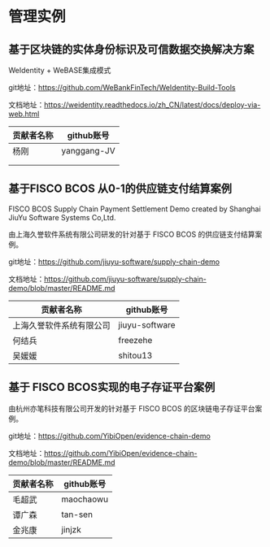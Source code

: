 # 管理实例

## 基于区块链的实体身份标识及可信数据交换解决方案

WeIdentity + WeBASE集成模式

git地址：https://github.com/WeBankFinTech/WeIdentity-Build-Tools

文档地址：https://weidentity.readthedocs.io/zh_CN/latest/docs/deploy-via-web.html

| 贡献者名称 | github账号 |
| ---------- | ---------- |
|      杨刚      |     yanggang-JV       |
|            |            |
|            |            |




## 基于FISCO BCOS 从0-1的供应链支付结算案例

FISCO BCOS Supply Chain Payment Settlement Demo created by Shanghai JiuYu Software Systems Co,Ltd.

由上海久誉软件系统有限公司研发的针对基于 FISCO BCOS 的供应链支付结算案例。

git地址：https://github.com/jiuyu-software/supply-chain-demo

文档地址：https://github.com/jiuyu-software/supply-chain-demo/blob/master/README.md

| 贡献者名称 | github账号 |
| ---------- | ---------- |
|    上海久誉软件系统有限公司    |  jiuyu-software          |
|  何结兵    | freezehe   |
|   吴媛媛   | shitou13  |



## 基于 FISCO BCOS实现的电子存证平台案例

由杭州亦笔科技有限公司开发的针对基于 FISCO BCOS 的区块链电子存证平台案例。

git地址：https://github.com/YibiOpen/evidence-chain-demo

文档地址：https://github.com/YibiOpen/evidence-chain-demo/blob/master/README.md

| 贡献者名称 | github账号 |
| ---------- | ---------- |
|     毛超武       |     maochaowu       |
|     谭广森       |      tan-sen      |
|     金兆康       |     jinjzk       |
